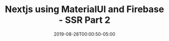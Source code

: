 ---
authors:
- Alex Patterson
date: "2019-08-28T00:00:50-05:00"
description: 
draft: false
frameworks:
- firebase
- nextjs
- reactjs
- rxfire
- rxjs
- materialui
githublinks:
- https://github.com/AJONPLLC/ajonp-ajsbooks-nextjs
images:
- https://res.cloudinary.com/ajonp/image/upload/q_auto/v1567297351/ajonp-ajonp-com/20-lesson-nextjs/Next.js_-_Server_Side_Rendering.png
languages:
- javascript
module: SSR Part 2
pricing:
- coming soon
- free
title: Nextjs using MaterialUI and Firebase - SSR Part 2
toc: true
weight: 8
---